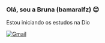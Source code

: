 ### Olá, sou a Bruna (bamaralfz) 😊
Estou iniciando os estudos na Dio

[![Gmail](https://img.shields.io/badge/Gmail-333333?style=for-the-badge&logo=gmail&logoColor=red)](mailto:brunaafrndz@gmail.com)
